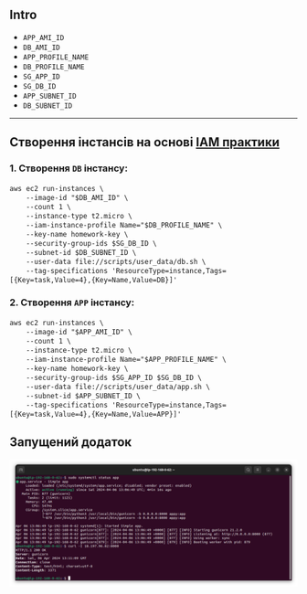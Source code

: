 ## Intro

- `APP_AMI_ID`
- `DB_AMI_ID`
- `APP_PROFILE_NAME`
- `DB_PROFILE_NAME`
- `SG_APP_ID`
- `SG_DB_ID`
- `APP_SUBNET_ID`
- `DB_SUBNET_ID`

---

## Створення інстансів на основі [IAM практики](../awscli/IAM.md)

### 1. Створення `DB` інстансу:

```
aws ec2 run-instances \
    --image-id "$DB_AMI_ID" \
    --count 1 \
    --instance-type t2.micro \
    --iam-instance-profile Name="$DB_PROFILE_NAME" \
    --key-name homework-key \
    --security-group-ids $SG_DB_ID \
    --subnet-id $DB_SUBNET_ID \
    --user-data file://scripts/user_data/db.sh \
    --tag-specifications 'ResourceType=instance,Tags=[{Key=task,Value=4},{Key=Name,Value=DB}]'
```

### 2. Створення `APP` інстансу:

```
aws ec2 run-instances \
    --image-id "$APP_AMI_ID" \
    --count 1 \
    --instance-type t2.micro \
    --iam-instance-profile Name="$APP_PROFILE_NAME" \
    --key-name homework-key \
    --security-group-ids $SG_APP_ID $SG_DB_ID \
    --user-data file://scripts/user_data/app.sh \
    --subnet-id $APP_SUBNET_ID \
    --tag-specifications 'ResourceType=instance,Tags=[{Key=task,Value=4},{Key=Name,Value=APP}]'
```

## Запущений додаток
![app_service](output/app_service.png)
